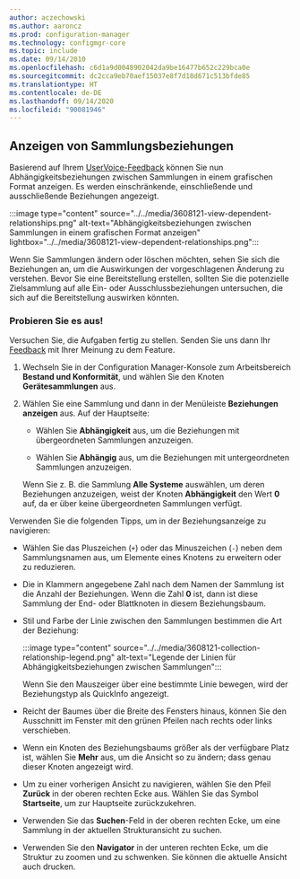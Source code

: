 ```yaml
---
author: aczechowski
ms.author: aaroncz
ms.prod: configuration-manager
ms.technology: configmgr-core
ms.topic: include
ms.date: 09/14/2010
ms.openlocfilehash: c6d1a9d0048902042da9be16477b652c229bca0e
ms.sourcegitcommit: dc2cca9eb70aef15037e8f7d18d671c513bfde85
ms.translationtype: HT
ms.contentlocale: de-DE
ms.lasthandoff: 09/14/2020
ms.locfileid: "90081946"
---
```

## <a name="view-collection-relationships"></a><a name="bkmk_coll"></a> Anzeigen von Sammlungsbeziehungen

<!--3608121-->

Basierend auf Ihrem [UserVoice-Feedback](https://configurationmanager.uservoice.com/forums/300492-ideas/suggestions/19461292) können Sie nun Abhängigkeitsbeziehungen zwischen Sammlungen in einem grafischen Format anzeigen. Es werden einschränkende, einschließende und ausschließende Beziehungen angezeigt.

:::image type="content" source="../../media/3608121-view-dependent-relationships.png" alt-text="Abhängigkeitsbeziehungen zwischen Sammlungen in einem grafischen Format anzeigen" lightbox="../../media/3608121-view-dependent-relationships.png":::

Wenn Sie Sammlungen ändern oder löschen möchten, sehen Sie sich die Beziehungen an, um die Auswirkungen der vorgeschlagenen Änderung zu verstehen. Bevor Sie eine Bereitstellung erstellen, sollten Sie die potenzielle Zielsammlung auf alle Ein- oder Ausschlussbeziehungen untersuchen, die sich auf die Bereitstellung auswirken könnten.

### <a name="try-it-out"></a>Probieren Sie es aus!

Versuchen Sie, die Aufgaben fertig zu stellen. Senden Sie uns dann Ihr [Feedback](../../technical-preview-2003.md#bkmk_feedback) mit Ihrer Meinung zu dem Feature.

1. Wechseln Sie in der Configuration Manager-Konsole zum Arbeitsbereich **Bestand und Konformität**, und wählen Sie den Knoten **Gerätesammlungen** aus.

1. Wählen Sie eine Sammlung und dann in der Menüleiste **Beziehungen anzeigen** aus. Auf der Hauptseite:

    - Wählen Sie **Abhängigkeit** aus, um die Beziehungen mit übergeordneten Sammlungen anzuzeigen.

    - Wählen Sie **Abhängig** aus, um die Beziehungen mit untergeordneten Sammlungen anzuzeigen.

    Wenn Sie z. B. die Sammlung **Alle Systeme** auswählen, um deren Beziehungen anzuzeigen, weist der Knoten **Abhängigkeit** den Wert **0** auf, da er über keine übergeordneten Sammlungen verfügt.

Verwenden Sie die folgenden Tipps, um in der Beziehungsanzeige zu navigieren:

- Wählen Sie das Pluszeichen (`+`) oder das Minuszeichen (`-`) neben dem Sammlungsnamen aus, um Elemente eines Knotens zu erweitern oder zu reduzieren.

- Die in Klammern angegebene Zahl nach dem Namen der Sammlung ist die Anzahl der Beziehungen. Wenn die Zahl **0** ist, dann ist diese Sammlung der End- oder Blattknoten in diesem Beziehungsbaum.

- Stil und Farbe der Linie zwischen den Sammlungen bestimmen die Art der Beziehung:

    :::image type="content" source="../../media/3608121-collection-relationship-legend.png" alt-text="Legende der Linien für Abhängigkeitsbeziehungen zwischen Sammlungen":::

    Wenn Sie den Mauszeiger über eine bestimmte Linie bewegen, wird der Beziehungstyp als QuickInfo angezeigt.

- Reicht der Baumes über die Breite des Fensters hinaus, können Sie den Ausschnitt im Fenster mit den grünen Pfeilen nach rechts oder links verschieben.

- Wenn ein Knoten des Beziehungsbaums größer als der verfügbare Platz ist, wählen Sie **Mehr** aus, um die Ansicht so zu ändern; dass genau dieser Knoten angezeigt wird.

- Um zu einer vorherigen Ansicht zu navigieren, wählen Sie den Pfeil **Zurück** in der oberen rechten Ecke aus. Wählen Sie das Symbol **Startseite**, um zur Hauptseite zurückzukehren.

- Verwenden Sie das **Suchen**-Feld in der oberen rechten Ecke, um eine Sammlung in der aktuellen Strukturansicht zu suchen.

- Verwenden Sie den **Navigator** in der unteren rechten Ecke, um die Struktur zu zoomen und zu schwenken. Sie können die aktuelle Ansicht auch drucken.
